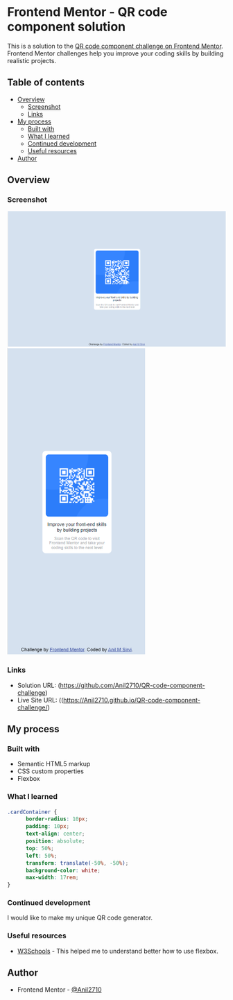 # Frontend Mentor - QR code component solution

This is a solution to the [QR code component challenge on Frontend Mentor](https://www.frontendmentor.io/challenges/qr-code-component-iux_sIO_H). Frontend Mentor challenges help you improve your coding skills by building realistic projects. 

## Table of contents

- [Overview](#overview)
  - [Screenshot](#screenshot)
  - [Links](#links)
- [My process](#my-process)
  - [Built with](#built-with)
  - [What I learned](#what-i-learned)
  - [Continued development](#continued-development)
  - [Useful resources](#useful-resources)
- [Author](#author)

## Overview

### Screenshot

![](./web-view.png)
![](./mobile-view.png)

### Links

- Solution URL: (https://github.com/Anil2710/QR-code-component-challenge)
- Live Site URL: ((https://Anil2710.github.io/QR-code-component-challenge/)

## My process

### Built with

- Semantic HTML5 markup
- CSS custom properties
- Flexbox

### What I learned

```css
.cardContainer {
      border-radius: 10px;
      padding: 10px;
      text-align: center;
      position: absolute;
      top: 50%;
      left: 50%;
      transform: translate(-50%, -50%);
      background-color: white;
      max-width: 17rem;
}
```

### Continued development

I would like to make my unique QR code generator.

### Useful resources

- [W3Schools](https://www.w3schools.com) - This helped me to understand better how to use flexbox.

## Author

- Frontend Mentor - [@Anil2710](https://www.frontendmentor.io/profile/Anil2710)

